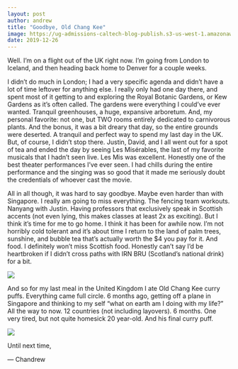 ```yaml
---
layout: post
author: andrew
title: "Goodbye, Old Chang Kee"
image: https://ug-admissions-caltech-blog-publish.s3-us-west-1.amazonaws.com/images/2019/12/6a0105349b8251970b0240a4ac5c79200c-800wi.jpg
date: 2019-12-26
--- 
```


Well. I’m on a flight out of the UK right now. I’m going from London to Iceland, and then heading back home to Denver for a couple weeks.
 
I didn’t do much in London; I had a very specific agenda and didn’t have a lot of time leftover for anything else. I really only had one day there, and spent most of it getting to and exploring the Royal Botanic Gardens, or Kew Gardens as it’s often called. The gardens were everything I could’ve ever wanted. Tranquil greenhouses, a huge, expansive arboretum. And, my personal favorite: not one, but TWO rooms entirely dedicated to carnivorous plants. And the bonus, it was a bit dreary that day, so the entire grounds were deserted. A tranquil and perfect way to spend my last day in the UK. But, of course, I didn’t stop there. Justin, David, and I all went out for a spot of tea and ended the day by seeing Les Misérables, the last of my favorite musicals that I hadn’t seen live. Les Mis was excellent. Honestly one of the best theater performances I’ve ever seen. I had chills during the entire performance and the singing was so good that it made me seriously doubt the credentials of whoever cast the movie.

All in all though, it was hard to say goodbye. Maybe even harder than with Singapore. I really am going to miss everything. The fencing team workouts. Nanyang with Justin. Having professors that exclusively speak in Scottish accents (not even lying, this makes classes at least 2x as exciting). But I think it’s time for me to go home. I think it has been for awhile now. I’m not horribly cold tolerant and it’s about time I return to the land of palm trees, sunshine, and bubble tea that’s actually worth the $4 you pay for it. And food. I definitely won’t miss Scottish food. Honestly can’t say I’d be heartbroken if I didn’t cross paths with IRN BRU (Scotland’s national drink) for a bit.

![](https://ug-admissions-caltech-blog-publish.s3-us-west-1.amazonaws.com/images/2019/12/6a0105349b8251970b0240a4d5817c200d-800wi.jpg)

And so for my last meal in the United Kingdom I ate Old Chang Kee curry puffs. Everything came full circle. 6 months ago, getting off a plane in Singapore and thinking to my self “what on earth am I doing with my life?” All the way to now. 12 countries (not including layovers). 6 months. One very tired, but not quite homesick 20 year-old. And his final curry puff.

![](https://ug-admissions-caltech-blog-publish.s3-us-west-1.amazonaws.com/images/2019/12/6a0105349b8251970b0240a4fa2907200b-800wi.jpg)

Until next time,
 
— Chandrew
